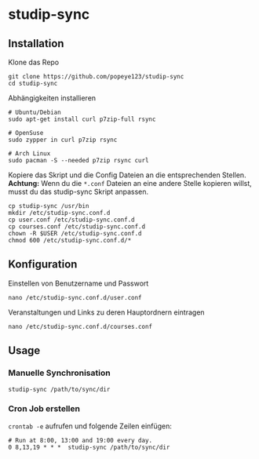 # studip-sync

## Installation
Klone das Repo
```
git clone https://github.com/popeye123/studip-sync
cd studip-sync
```
Abhängigkeiten installieren
```shell
# Ubuntu/Debian
sudo apt-get install curl p7zip-full rsync

# OpenSuse
sudo zypper in curl p7zip rsync

# Arch Linux
sudo pacman -S --needed p7zip rsync curl
```

Kopiere das Skript und die Config Dateien an die entsprechenden Stellen.
**Achtung:** Wenn du die `*.conf` Dateien an eine andere Stelle kopieren willst,
musst du das studip-sync Skript anpassen.
```shell
cp studip-sync /usr/bin
mkdir /etc/studip-sync.conf.d
cp user.conf /etc/studip-sync.conf.d
cp courses.conf /etc/studip-sync.conf.d
chown -R $USER /etc/studip-sync.conf.d
chmod 600 /etc/studip-sync.conf.d/*
```

## Konfiguration
Einstellen von Benutzername und Passwort
```shell
nano /etc/studip-sync.conf.d/user.conf
```

Veranstaltungen und Links zu deren Hauptordnern eintragen
```shell
nano /etc/studip-sync.conf.d/courses.conf
```

## Usage
### Manuelle Synchronisation
```shell
studip-sync /path/to/sync/dir
```

### Cron Job erstellen
`crontab -e` aufrufen und folgende Zeilen einfügen:
```
# Run at 8:00, 13:00 and 19:00 every day.
0 8,13,19 * * *  studip-sync /path/to/sync/dir
```
